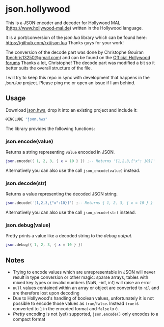 # json.hollywood

This is a JSON encoder and decoder for Hollywood MAL (<https://www.hollywood-mal.de>) written in the Hollywood language.

It is a port/conversion of the *json.lua* library which can be found here: <https://github.com/rxi/json.lua> Thanks guys for your work!

The conversion of the decode part was done by Christophe Gouiran (bechris13250@gmail.com) and can be found on the [Official Hollywood forums](https://forums.hollywood-mal.com/viewtopic.php?f=22&t=2004&p=11417&hilit=json&sid=bccabff76b4d2f79365092f880330a62#p11232) Thanks a lot, Christophe!
The decode part was modified a bit so it better suits the overall structure of the file.

I will try to keep this repo in sync with development that happens in the *json.lua* project. Please ping me or open an issue if I am behind.

## Usage

Download [json.hws](json.hws?raw=1), drop it into an existing project and include it:

```lua
@INCLUDE "json.hws"
```

The library provides the following functions:

### json.encode(value)

Returns a string representing `value` encoded in JSON.

```lua
json.encode({ 1, 2, 3, { x = 10 } }) ;-- Returns '[1,2,3,{"x": 10}]'
```

Alternatively you can also use the call `json_encode(value)` instead.

### json.decode(str)

Returns a value representing the decoded JSON string.

```lua
json.decode('[1,2,3,{"x":10}]') ;-- Returns { 1, 2, 3, { x = 10 } }
```

Alternatively you can also use the call `json_decode(str)` instead.

### json.debug(value)

Pretty prints a value like a decoded string to the *debug output*.

```lua
json.debug({ 1, 2, 3, { x = 10 } })
```

## Notes

* Trying to encode values which are unrepresentable in JSON will never result
  in type conversion or other magic: sparse arrays, tables with mixed key types
  or invalid numbers (NaN, -inf, inf) will raise an error
* `null` values contained within an array or object are converted to `nil` and
  are therefore lost upon decoding
* Due to Hollywood's handling of boolean values, unfortunately it is not possible to encode those values as `true`/`false`. Instead `true` is converted to `1` in the encoded format and `false` to `0`.
* *Pretty* encoding is not (yet) supported, `json.encode()` only encodes to a compact format
